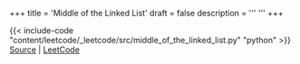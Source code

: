 +++
title = 'Middle of the Linked List'
draft = false
description =  '''
'''
+++

{{< include-code "content/leetcode/_leetcode/src/middle_of_the_linked_list.py" "python" >}}
[Source](https://github.com/grind-rip/leetcode/blob/master/src/middle_of_the_linked_list.py) | [LeetCode](https://leetcode.com/problems/middle-of-the-linked-list)
